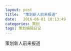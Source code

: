 ```yaml
---
layout: post
title:  "策划新人前来报道"
date:   2016-06-01 10:13:49
categories: 策划
tags: 策划编辑日记
---
```

策划新人前来报道

[jekyll]:      http://jekyllrb.com
[jekyll-gh]:   https://github.com/jekyll/jekyll
[jekyll-help]: https://github.com/jekyll/jekyll-help
